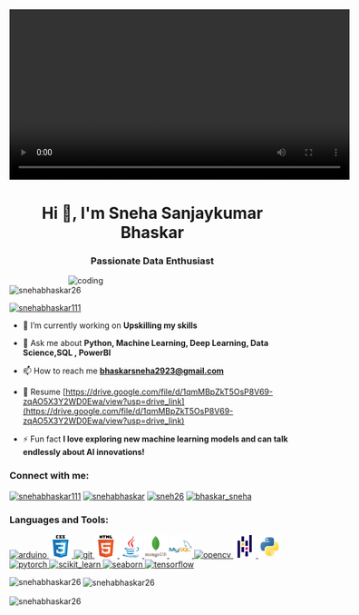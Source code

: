 
<video width="600" controls>
  <source src="https://github.com/SnehaBhaskar26/SnehaBhaskar26/blob/main/Banner.mp4">
  Your browser does not support the video tag.
</video>
<h1 align="center">Hi 👋, I'm Sneha Sanjaykumar Bhaskar</h1>
<h3 align="center">Passionate Data Enthusiast</h3>
<img align="right" alt="coding" width="400" src="https://miro.medium.com/v2/resize:fit:828/format:webp/0*dI-o8H3i0w66SpK7.gif">

<p align="left"> <img src="https://komarev.com/ghpvc/?username=snehabhaskar26&label=Profile%20views&color=0e75b6&style=flat" alt="snehabhaskar26" /> </p>

<p align="left"> <a href="https://twitter.com/snehabhaskar111" target="blank"><img src="https://img.shields.io/twitter/follow/snehabhaskar111?logo=twitter&style=for-the-badge" alt="snehabhaskar111" /></a> </p>

- 🔭 I’m currently working on **Upskilling my skills**

- 💬 Ask me about **Python, Machine Learning, Deep Learning, Data Science,SQL , PowerBI**

- 📫 How to reach me **bhaskarsneha2923@gmail.com**

- 📄 Resume [https://drive.google.com/file/d/1qmMBpZkT5OsP8V69-zqAO5X3Y2WD0Ewa/view?usp=drive_link](https://drive.google.com/file/d/1qmMBpZkT5OsP8V69-zqAO5X3Y2WD0Ewa/view?usp=drive_link)

- ⚡ Fun fact **I love exploring new machine learning models and can talk endlessly about AI innovations!**

<h3 align="left">Connect with me:</h3>
<p align="left">
<a href="https://twitter.com/snehabhaskar111" target="blank"><img align="center" src="https://raw.githubusercontent.com/rahuldkjain/github-profile-readme-generator/master/src/images/icons/Social/twitter.svg" alt="snehabhaskar111" height="30" width="40" /></a>
<a href="https://linkedin.com/in/snehabhaskar" target="blank"><img align="center" src="https://raw.githubusercontent.com/rahuldkjain/github-profile-readme-generator/master/src/images/icons/Social/linked-in-alt.svg" alt="snehabhaskar" height="30" width="40" /></a>
<a href="https://kaggle.com/sneh26" target="blank"><img align="center" src="https://raw.githubusercontent.com/rahuldkjain/github-profile-readme-generator/master/src/images/icons/Social/kaggle.svg" alt="sneh26" height="30" width="40" /></a>
<a href="https://www.leetcode.com/bhaskar_sneha" target="blank"><img align="center" src="https://raw.githubusercontent.com/rahuldkjain/github-profile-readme-generator/master/src/images/icons/Social/leet-code.svg" alt="bhaskar_sneha" height="30" width="40" /></a>
</p>

<h3 align="left">Languages and Tools:</h3>
<p align="left"> <a href="https://www.arduino.cc/" target="_blank" rel="noreferrer"> <img src="https://cdn.worldvectorlogo.com/logos/arduino-1.svg" alt="arduino" width="40" height="40"/> </a> <a href="https://www.w3schools.com/css/" target="_blank" rel="noreferrer"> <img src="https://raw.githubusercontent.com/devicons/devicon/master/icons/css3/css3-original-wordmark.svg" alt="css3" width="40" height="40"/> </a> <a href="https://git-scm.com/" target="_blank" rel="noreferrer"> <img src="https://www.vectorlogo.zone/logos/git-scm/git-scm-icon.svg" alt="git" width="40" height="40"/> </a> <a href="https://www.w3.org/html/" target="_blank" rel="noreferrer"> <img src="https://raw.githubusercontent.com/devicons/devicon/master/icons/html5/html5-original-wordmark.svg" alt="html5" width="40" height="40"/> </a> <a href="https://www.java.com" target="_blank" rel="noreferrer"> <img src="https://raw.githubusercontent.com/devicons/devicon/master/icons/java/java-original.svg" alt="java" width="40" height="40"/> </a> <a href="https://www.mongodb.com/" target="_blank" rel="noreferrer"> <img src="https://raw.githubusercontent.com/devicons/devicon/master/icons/mongodb/mongodb-original-wordmark.svg" alt="mongodb" width="40" height="40"/> </a> <a href="https://www.mysql.com/" target="_blank" rel="noreferrer"> <img src="https://raw.githubusercontent.com/devicons/devicon/master/icons/mysql/mysql-original-wordmark.svg" alt="mysql" width="40" height="40"/> </a> <a href="https://opencv.org/" target="_blank" rel="noreferrer"> <img src="https://www.vectorlogo.zone/logos/opencv/opencv-icon.svg" alt="opencv" width="40" height="40"/> </a> <a href="https://pandas.pydata.org/" target="_blank" rel="noreferrer"> <img src="https://raw.githubusercontent.com/devicons/devicon/2ae2a900d2f041da66e950e4d48052658d850630/icons/pandas/pandas-original.svg" alt="pandas" width="40" height="40"/> </a> <a href="https://www.python.org" target="_blank" rel="noreferrer"> <img src="https://raw.githubusercontent.com/devicons/devicon/master/icons/python/python-original.svg" alt="python" width="40" height="40"/> </a> <a href="https://pytorch.org/" target="_blank" rel="noreferrer"> <img src="https://www.vectorlogo.zone/logos/pytorch/pytorch-icon.svg" alt="pytorch" width="40" height="40"/> </a> <a href="https://scikit-learn.org/" target="_blank" rel="noreferrer"> <img src="https://upload.wikimedia.org/wikipedia/commons/0/05/Scikit_learn_logo_small.svg" alt="scikit_learn" width="40" height="40"/> </a> <a href="https://seaborn.pydata.org/" target="_blank" rel="noreferrer"> <img src="https://seaborn.pydata.org/_images/logo-mark-lightbg.svg" alt="seaborn" width="40" height="40"/> </a> <a href="https://www.tensorflow.org" target="_blank" rel="noreferrer"> <img src="https://www.vectorlogo.zone/logos/tensorflow/tensorflow-icon.svg" alt="tensorflow" width="40" height="40"/> </a> </p>

<p><img align="left" src="https://github-readme-stats.vercel.app/api/top-langs?username=snehabhaskar26&show_icons=true&locale=en&layout=compact" alt="snehabhaskar26" /></p>

<p>&nbsp;<img align="center" src="https://github-readme-stats.vercel.app/api?username=snehabhaskar26&show_icons=true&locale=en" alt="snehabhaskar26" /></p>

<p><img align="center" src="https://github-readme-streak-stats.herokuapp.com/?user=snehabhaskar26&" alt="snehabhaskar26" /></p>
